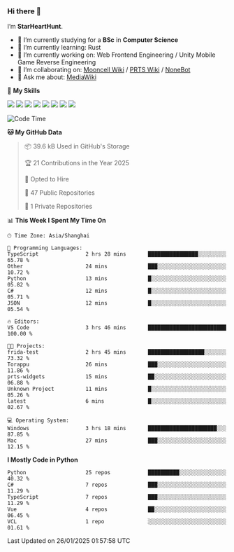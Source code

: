 ### Hi there 👋

I’m **StarHeartHunt**.

- 🏫 I’m currently studying for a **BSc** in **Computer Science**
- 🌱 I’m currently learning: Rust
- 🔭 I’m currently working on: Web Frontend Engineering / Unity Mobile Game Reverse Engineering
- 👯 I’m collaborating on: [Mooncell Wiki](https://fgo.wiki/) / [PRTS Wiki](http://prts.wiki/) / [NoneBot](https://github.com/nonebot)
- 💬 Ask me about: [MediaWiki](https://www.mediawiki.org)

🌟 **My Skills**

![](https://img.shields.io/badge/-Python-3e74a2?style=flat-square&logo=Python&logoColor=fff)
![](https://img.shields.io/badge/-Node.js-339933?style=flat-square&logo=node.js&logoColor=fff)
![](https://img.shields.io/badge/-Vue-4fc08d?style=flat-square&logo=vue.js&logoColor=fff)
![](https://img.shields.io/badge/-React-2d98ce?style=flat-square&logo=React&logoColor=fff)
![](https://img.shields.io/badge/-TypeScript-3178C6?style=flat-square&logo=TypeScript&logoColor=fff)
![](https://img.shields.io/badge/-Docker-2496ED?style=flat-square&logo=Docker&logoColor=fff)
![](https://img.shields.io/badge/-Linux-000000?style=flat-square&logo=Linux&logoColor=fff)
![](https://img.shields.io/badge/-Dotnet-512bd4?style=flat-square&logo=.net&logoColor=fff)

<!--START_SECTION:waka-->
![Code Time](http://img.shields.io/badge/Code%20Time-1%2C410%20hrs%2037%20mins-blue)

**🐱 My GitHub Data** 

> 📦 39.6 kB Used in GitHub's Storage 
 > 
> 🏆 21 Contributions in the Year 2025
 > 
> 💼 Opted to Hire
 > 
> 📜 47 Public Repositories 
 > 
> 🔑 1 Private Repositories 
 > 
📊 **This Week I Spent My Time On** 

```text
🕑︎ Time Zone: Asia/Shanghai

💬 Programming Languages: 
TypeScript               2 hrs 28 mins       ████████████████░░░░░░░░░   65.78 % 
Other                    24 mins             ███░░░░░░░░░░░░░░░░░░░░░░   10.72 % 
Python                   13 mins             █░░░░░░░░░░░░░░░░░░░░░░░░   05.82 % 
C#                       12 mins             █░░░░░░░░░░░░░░░░░░░░░░░░   05.71 % 
JSON                     12 mins             █░░░░░░░░░░░░░░░░░░░░░░░░   05.54 % 

🔥 Editors: 
VS Code                  3 hrs 46 mins       █████████████████████████   100.00 % 

🐱‍💻 Projects: 
frida-test               2 hrs 45 mins       ██████████████████░░░░░░░   73.32 % 
Torappu                  26 mins             ███░░░░░░░░░░░░░░░░░░░░░░   11.86 % 
prts-widgets             15 mins             ██░░░░░░░░░░░░░░░░░░░░░░░   06.88 % 
Unknown Project          11 mins             █░░░░░░░░░░░░░░░░░░░░░░░░   05.26 % 
latest                   6 mins              █░░░░░░░░░░░░░░░░░░░░░░░░   02.67 % 

💻 Operating System: 
Windows                  3 hrs 18 mins       ██████████████████████░░░   87.85 % 
Mac                      27 mins             ███░░░░░░░░░░░░░░░░░░░░░░   12.15 % 
```

**I Mostly Code in Python** 

```text
Python                   25 repos            ██████████░░░░░░░░░░░░░░░   40.32 % 
C#                       7 repos             ███░░░░░░░░░░░░░░░░░░░░░░   11.29 % 
TypeScript               7 repos             ███░░░░░░░░░░░░░░░░░░░░░░   11.29 % 
Vue                      4 repos             ██░░░░░░░░░░░░░░░░░░░░░░░   06.45 % 
VCL                      1 repo              ░░░░░░░░░░░░░░░░░░░░░░░░░   01.61 % 
```




 Last Updated on 26/01/2025 01:57:58 UTC
<!--END_SECTION:waka-->
